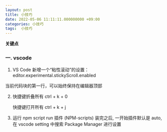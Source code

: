 ```yaml
---
layout: post
title: 小技巧
date: 2022-05-06 11:11:11.000000000 +09:00
categories: 小技巧
tags:  小技巧
---
```


**关键点**

### 一. vscode

1.  VS Code 新增一个“粘性滚动”的设置：editor.experimental.stickyScroll.enabled
   
   当前代码块的第一行，可以始终保持在编辑器顶部

2.  快捷键折叠所有 ctrl + k + 0
   
    快捷键打开所有 ctrl + k + j

3. 运行 npm script run 插件 (NPM-scripts)
装完之后, 一开始插件默认是 auto, 在 vscode setting 中搜索 Package Manager 进行设置


